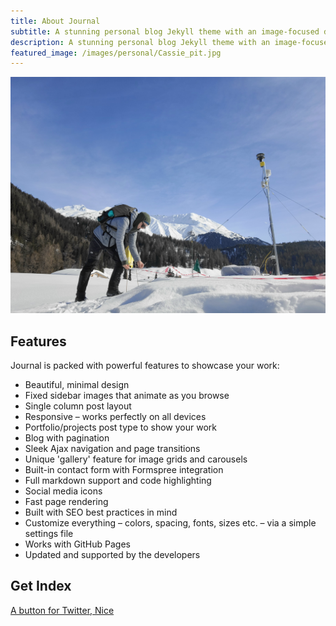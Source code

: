 ```yaml
---
title: About Journal
subtitle: A stunning personal blog Jekyll theme with an image-focused design.
description: A stunning personal blog Jekyll theme with an image-focused design.
featured_image: /images/personal/Cassie_pit.jpg
---
```


![](/images/personal/Cassie_MetStation.jpg)

## Features

Journal is packed with powerful features to showcase your work:

* Beautiful, minimal design
* Fixed sidebar images that animate as you browse
* Single column post layout
* Responsive – works perfectly on all devices
* Portfolio/projects post type to show your work
* Blog with pagination
* Sleek Ajax navigation and page transitions
* Unique 'gallery' feature for image grids and carousels
* Built-in contact form with Formspree integration
* Full markdown support and code highlighting
* Social media icons
* Fast page rendering
* Built with SEO best practices in mind
* Customize everything – colors, spacing, fonts, sizes etc. – via a simple settings file
* Works with GitHub Pages
* Updated and supported by the developers

## Get Index

<a href="https://twitter.com/cassielumbrazo" class="button button--large">A button for Twitter, Nice</a>
